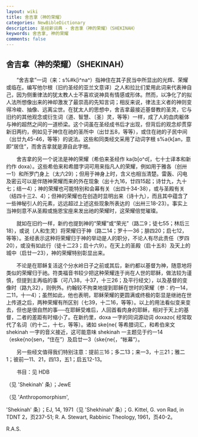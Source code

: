 ```yaml
---
layout: wiki
title: 舍吉拿（神的荣耀）
categories: NewBibleDictionary
description: 圣经新词典 - 舍吉拿（神的荣耀）（SHEKINAH）
keywords: 舍吉拿, 神的荣耀
comments: false
---
```


## 舍吉拿（神的荣耀）（SHEKINAH）

　　“舍吉拿”一词（来：s%#k[i^na^）指神住在其子民当中所显出的光辉、荣耀或临在。编写他尔根〔旧约圣经的亚兰文意译〕之人和拉比们爱用此词来代表神自己，因为侧重律法的犹太教人士不喜欢说神具有情感或形体。然而，以净化了的拟人法所想像出来的神却激发了最崇高的先知言词；相反来说，律法主义者的神则变得冷峻、抽像、远离尘世。在犹太人的思想中，舍吉拿最接近基督教的圣灵，它与旧约的其他观念或衍生词（道、智慧、〔圣〕灵，等等）一样，成了人的血肉躯体与神的超然之间的一道桥梁。这个词虽在圣经成书后才出现，但背后的观念却贯穿新旧两约，例如见于神住在祂的圣所中（出廿五8，等等），或住在祂的子民中间（出廿九45-46，等等）的说法。这些和同类经文采用了动词字根 s%a{k[an，意即“居住”，而舍吉拿就是源自此字根。

　　舍吉拿的另一个说法是神的荣耀（希伯来圣经作 ka{b[o^d[，七十士译本和新约作 doxa）。这些希伯来和希腊字词可用来指凡人的荣耀，例如用于雅各（创卅一1）和所罗门身上（太六29）；但用于神身上时，含义也相当清楚。雷轰、闪电及密云可以是伴随神荣耀而来的外在现象（出十九16，廿四15起；诗廿九，九十七；结一4）；神的荣耀也可能特别和会幕有关（出四十34-38），或与圣殿有关（结四十三2、4）；但神的荣耀也在创造时显明出来（诗十九），而且其中蕴含了一些神秘引人的元素，远远超过上述这些现象所表达的（出卅三18-23）。事实上当神刻意不从圣殿或施恩宝座来发出祂的荣耀时，这荣耀倍觉璀璨。

　　就如在旧约一样，新约也提到神的“荣耀”或“荣光”（路二9；徒七55；林后三18），或说〔人和生灵〕将荣耀归于神（路二14；罗十一36；腓四20；启七12，等等）。圣经表示这种将荣耀归于神的举动是人的职分，不论人有尽此责任（罗四20），或没有如此行（徒十二23；启十六9）。在天上的圣殿（启十五8）及天上的城中（启廿一23），神的荣耀特别彰显出来。

　　不论是在耶稣复活这个分水岭日子之前或其后，新约都以基督为神，随意地将类似的荣耀归于祂。符类福音书较少把这种荣耀连于尚在人世的耶稣，做法较为谨慎，但提到主再临的事（可八38，十37，十三26；及平行经文），以及基督的变像时（路九32），则例外。约翰较不拘束地提到耶稣在世时的荣耀（参：约一14，二11，十一4）；虽然如此，他也表明，耶稣荣耀的更圆满或终极的彰显是继祂在世上传道之后，两种荣耀有所区别（七39，十二16，等等）。以上的用法看似变来变去，但也是很自然的事──在耶稣受难后，人回首看肉身的耶稣，相对于天上的基督，二者的差距有时缩小了。在新约里，doxa 一字的同词源动词 doxazo{ 经常取代了名词（约十二，十七，等等）。诸如 ske{ne{ 等希腊词汇，和希伯来文 shekinah 一字的音义接近，这可能意味 shekinah 一主题见于约一14（eske{no{sen，“住在”）及启廿一3（ske{ne{，“帐幕”）。

　　另一些经文值得我们特别注意：提前三16；多二13；来一3，十三21；雅二1；彼前一11、21，四13，五1；启五12-13。

　　书目：见 HDB

（见 'Shekinah' 条）；JewE

（见 'Anthropomorphism',

'Shekinah' 条）；EJ, 14, 1971（见 'Shekhinah' 条）；G. Kittel, G. von Rad, in TDNT 2，页237-51; R. A. Stewart, Rabbinic Theology, 1961，页40-2。

R.A.S.








